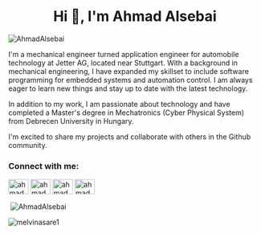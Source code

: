 <h1 align="center">Hi 👋, I'm Ahmad Alsebai</h1>


<p align="left"> <img src="https://komarev.com/ghpvc/?username=AhmadAlsebai&label=Profile%20views&color=0e75b6&style=flat" alt="AhmadAlsebai" /> </p>

I'm a mechanical engineer turned application engineer for automobile technology at Jetter AG, located near Stuttgart. With a background in mechanical engineering, I have expanded my skillset to include software programming for embedded systems and automation control. I am always eager to learn new things and stay up to date with the latest technology.

In addition to my work, I am passionate about technology and have completed a Master's degree in Mechatronics (Cyber Physical System) from Debrecen University in Hungary.

I'm excited to share my projects and collaborate with others in the Github community.


<h3 align="left">Connect with me:</h3>
<p align="left">

<a href="https://www.linkedin.com/in/ahmadzakialsebai/" target="blank"><img align="center" src="https://raw.githubusercontent.com/rahuldkjain/github-profile-readme-generator/master/src/images/icons/Social/linked-in-alt.svg" alt="ahmadalsebai" height="30" width="40" /></a>
<a href="https://instagram.com/ahmadalsebai7" target="blank"><img align="center" src="https://raw.githubusercontent.com/rahuldkjain/github-profile-readme-generator/master/src/images/icons/Social/instagram.svg" alt="ahmadalsebai" height="30" width="40" /></a>
<a href="https://www.youtube.com/channel/UCDkhL_oZeHRYXMwZ8K8Cf5g" target="blank"><img align="center" src="https://raw.githubusercontent.com/rahuldkjain/github-profile-readme-generator/master/src/images/icons/Social/youtube.svg" alt="ahmadalsebai" height="30" width="40" /></a>
<a href="https://www.youtube.com/c/ahmadzakialsebai" target="blank"><img align="center" src="https://raw.githubusercontent.com/rahuldkjain/github-profile-readme-generator/master/src/images/icons/Social/facebook.svg" alt="ahmadalsebai" height="30" width="40" /></a>
</p>
<!--
<p><img align="Center" src="https://github-readme-stats.vercel.app/api/top-langs?username=AhmadAlsebai&show_icons=true&locale=en&layout=compact" alt="AhmadAlsebai" /></p>
 ![Top Langs](https://github-readme-stats.vercel.app/api/top-langs?username=AhmadAlsebai&show_icons=true&locale=en&layout=compact) -->

<p>&nbsp;<img align="center" src="https://github-readme-stats.vercel.app/api?username=AhmadAlsebai&show_icons=true&locale=en" alt="AhmadAlsebai" /></p>

<p><img align="center" src="https://github-readme-streak-stats.herokuapp.com/?user=AhmadAlsebai&" alt="melvinasare1" /></p>



<!--
**AhmadAlsebai/ahmadalsebai** is a ✨ _special_ ✨ repository because its `README.md` (this file) appears on your GitHub profile.

Here are some ideas to get you started:

- 🔭 I’m currently working on ...
- 🌱 I’m currently learning ...
- 👯 I’m looking to collaborate on ...
- 🤔 I’m looking for help with ...
- 💬 Ask me about ...
- 📫 How to reach me: ...
- 😄 Pronouns: ...
- ⚡ Fun fact: ...

AhmadAlsebai

-->
